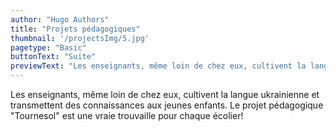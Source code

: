 ```yaml
---
author: "Hugo Authors"
title: "Projets pédagogiques"
thumbnail: '/projectsImg/5.jpg'
pagetype: "Basic"
buttonText: "Suite"
previewText: "Les enseignants, même loin de chez eux, cultivent la langue ukrainienne et transmettent des connaissances aux jeunes enfants. Le projet pédagogique \"Tournesol\" est une vraie trouvaille pour chaque écolier!"
---
```


Les enseignants, même loin de chez eux, cultivent la langue ukrainienne et transmettent des connaissances aux jeunes enfants.
Le projet pédagogique "Tournesol" est une vraie trouvaille pour chaque écolier!
